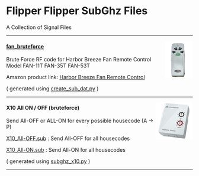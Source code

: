 # Flipper Flipper SubGhz Files #

A Collection of Signal Files

---
<img align="right" src=".fan-11T.png"  height=100>

#### [fan_bruteforce](fan_bruteforce) ####

Brute Force RF code for Harbor Breeze Fan Remote Control
Model FAN-11T FAN-35T FAN-53T

Amazon product link: [Harbor Breeze Fan Remote Control](https://www.amazon.com/Ceiling-Control-Replacement-Hampton-KUJCE9103/)

( generated using [create_sub_dat.py](../create_sub_dat.py) )

---

<img align="right" src=".x10-unit.png"  height=100>

#### X10 All ON / OFF (bruteforce) ####

Send All-OFF or ALL-ON for every possible housecode (A -> P)

[X10_All-OFF.sub](X10/X10_All-OFF.sub) : Send All-OFF for all housecodes 

[X10_All-ON.sub](X10/X10_All-ON.sub) : Send All-ON for all housecodes 

( generated using [subghz_x10.py](../subghz_x10.py) )

---


